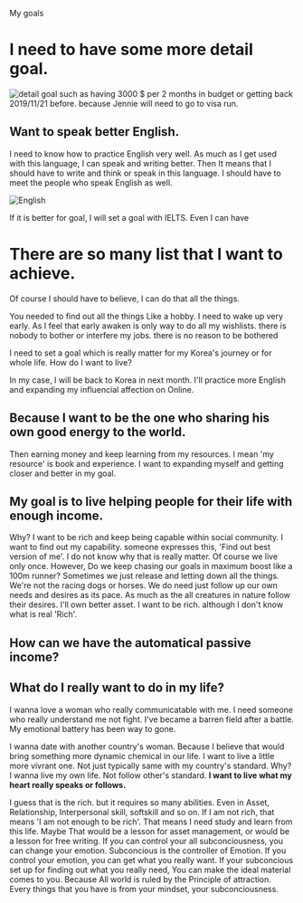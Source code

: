 My goals

# I need to have some more detail goal.
![detail goal](https://images.unsplash.com/photo-1506784926709-22f1ec395907?ixlib=rb-1.2.1&ixid=eyJhcHBfaWQiOjEyMDd9&auto=format&fit=crop&w=1048&q=80)
such as having 3000 $ per 2 months in budget
or getting back 2019/11/21 before.
because Jennie will need to go to visa run.

## Want to speak better English. 
I need to know how to practice English very well. As much as I get used with this language, I can speak and writing better. Then It means that I should have to write and think or speak in this language. I should have to meet the people who speak English as well.

![English](https://images.unsplash.com/photo-1523950300486-6be20a1b1f60?ixlib=rb-1.2.1&ixid=eyJhcHBfaWQiOjEyMDd9&auto=format&fit=crop&w=334&q=80)

If it is better for goal, I will set a goal with IELTS.
Even I can have 

# There are so many list that I want to achieve.

Of course I should have to believe, I can do that all the things.



You needed to find out all the things
Like a hobby.
I need to wake up very early.
As I feel that early awaken is only way to do all my wishlists.
there is nobody to bother or interfere my jobs.
there is no reason to be bothered


I need to set a goal which is really matter for my Korea's journey
or for whole life.
How do I want to live?



In my case, I will be back to Korea in next month.
I'll practice more English and expanding my influencial affection on Online.
## Because I want to be the one who sharing his own good energy to the world.
Then earning money and keep learning from my resources. I mean 'my resource' is book and experience. I want to expanding myself and getting closer and better in my goal.
## My goal is to live helping people for their life with enough income. 
Why? I want to be rich and keep being capable within social community. I want to find out my capability. someone expresses this, 'Find out best version of me'. I do not know why that is really matter. 
Of course we live only once. However, Do we keep chasing our goals in maximum boost like a 100m runner? Sometimes we just release and letting down all the things. We're not the racing dogs or horses. We do need just follow up our own needs and desires as its pace. As much as the all creatures in nature follow their desires.
I'll own better asset. I want to be rich. although I don't know what is real 'Rich'.

## How can we have the automatical passive income?


## What do I really want to do in my life?
I wanna love a woman who really communicatable with me. I need someone who really understand me not fight. I've became a barren field after a battle. My emotional battery has been way to gone.


I wanna date with another country's woman. Because I believe that would bring something more dynamic chemical in our life. I want to live a little more vivrant one. Not just typically same with my country's standard.
Why? I wanna live my own life. Not follow other's standard. **I want to live what my heart really speaks or follows.**


I guess that is the rich. but it requires so many abilities. Even in Asset, Relationship, Interpersonal skill, softskill and so on.
If I am not rich, that means 'I am not enough to be rich'. That means I need study and learn from this life. Maybe That would be a lesson for asset management, or would be a lesson for free writing. If you can control your all subconciousness, you can change your emotion. Subconcious is the controller of Emotion. If you control your emotion, you can get what you really want. If your subconcious set up for finding out what you really need, You can make the ideal material comes to you.
Because All world is ruled by the Principle of attraction.
Every things that you have is from your mindset, your subconciousness. 

